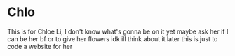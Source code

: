 # Chlo

This is for Chloe Li, I don't know what's gonna be on it yet maybe ask her if I can be her bf or to give her flowers idk ill think about it later this is just to code a website for her 